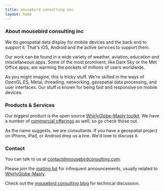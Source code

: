 ```yaml
---
title: mousebird consulting inc
layout: home
---
```


### About mousebird consulting inc

We do geospatial data display for mobile devices and the back end to support it.  That's iOS, Android and the active services to support them.

Our work can be found in a wide variety of weather, aviation, education and miscellaneous apps.  Some of the most prominent, like Dark Sky or the Met Office apps, are warming the pockets of millions of users worldwide.

As you might imagine, this is tricky stuff.  We're skilled in the ways of OpenGL ES, Metal, threading, networking, geospatial data processing, and user interfaces.  Our stuff is known for being fast and responsive on mobile devices.

### Products & Services

Our biggest product is the open source <a href="http://mousebird.github.io/WhirlyGlobe" target="_blank">WhirlyGlobe-Maply toolkit</a>.  We have a number of <a href="{{ site.baseurl }}/products.html">commercial offerings</a> as well, so go check those out.

As the name suggests, we are consultants.  If you have a geospatial project on iPhone, iPad, or Android drop us a line.  We'd love to discuss it.

### Contact

<div id="contact">
</div>

You can talk to us at <a href="mailto:contact@mousebirdconsulting.com" target="_top">contact@mousebirdconsulting.com</a>.

Please join the <a href="http://eepurl.com/D30CD" target="_blank">mailing list</a> for infrequent announcements, usually related to <a href="http://mousebird.github.io/WhirlyGlobe" target="_blank">WhirlyGlobe-Maply</a>.

Check out the <a href="http://mousebirdconsulting.blogspot.com/" target="_blank">mousebird consulting blog</a> for technical discussion.
